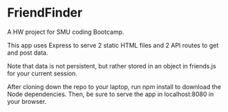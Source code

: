 # FriendFinder
A HW project for SMU coding Bootcamp.

This app uses Express to serve 2 static HTML files and 2 API routes to get and post data.

Note that data is not persistent, but rather stored in an object in friends.js for your current session.

After cloning down the repo to your laptop, run npm install to download the Node dependencies. Then, be sure to serve the app in localhost:8080 in your browser.
